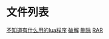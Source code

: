 # 文件列表  

[不知道有什么用的lua程序](downloads/lua.exe)
[破解](downloads/JiYuTrainer.exe)
[删除](downloads/geek.exe)
[RAR](downloads/rar.exe)